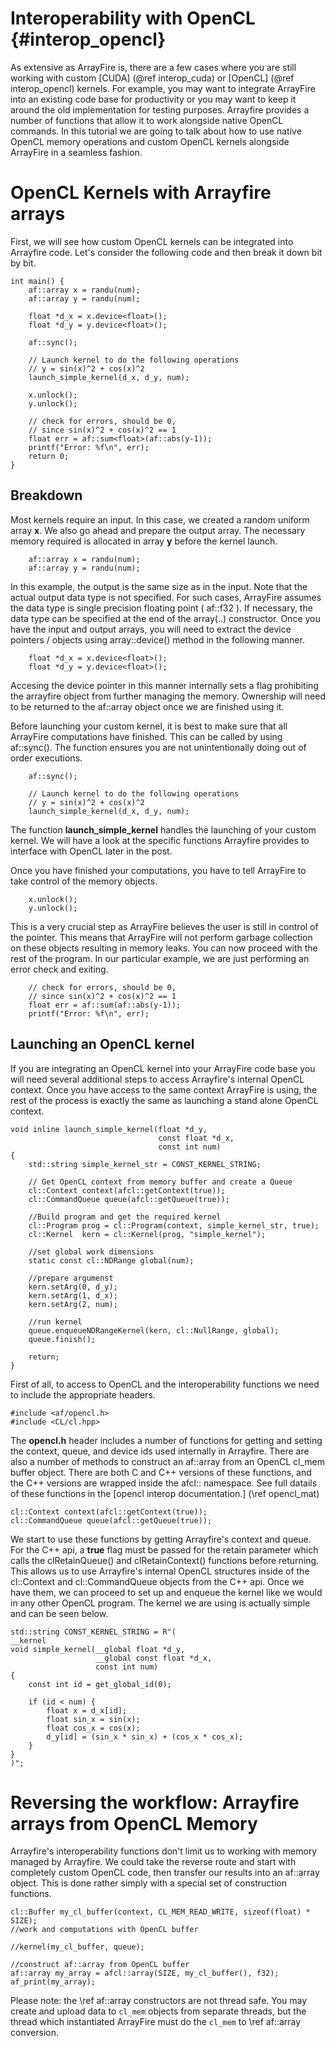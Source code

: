Interoperability with OpenCL {#interop_opencl}
========

As extensive as ArrayFire is, there are a few cases where you are still working
with custom [CUDA] (@ref interop_cuda) or [OpenCL] (@ref interop_opencl) kernels.
For example, you may want to integrate ArrayFire into an existing code base for 
productivity or you may want to keep it around the old implementation for testing
purposes. Arrayfire provides a number of functions that allow it to work alongside 
native OpenCL commands. In this tutorial we are going to talk about how to use 
native OpenCL memory operations and custom OpenCL kernels alongside ArrayFire
in a seamless fashion.

# OpenCL Kernels with Arrayfire arrays
First, we will see how custom OpenCL kernels can be integrated into Arrayfire code.
Let's consider the following code and then break it down bit by bit.

~~~~~~~~~~~~~~~~~~~~~~~~~~~~~~~~~~~~~~~~~~~~~~~~~~~~~~~~~~~~~~~~~~~~~~~{.cpp}
int main() {
    af::array x = randu(num);
    af::array y = randu(num);

    float *d_x = x.device<float>();
    float *d_y = y.device<float>();

    af::sync();

    // Launch kernel to do the following operations
    // y = sin(x)^2 + cos(x)^2
    launch_simple_kernel(d_x, d_y, num);

    x.unlock();
    y.unlock();

    // check for errors, should be 0,
    // since sin(x)^2 + cos(x)^2 == 1
    float err = af::sum<float>(af::abs(y-1));
    printf("Error: %f\n", err);
    return 0;
}
~~~~~~~~~~~~~~~~~~~~~~~~~~~~~~~~~~~~~~~~~~~~~~~~~~~~~~~~~~~~~~~~~~~~~~~

## Breakdown
Most kernels require an input. In this case, we created a random uniform array **x**.
We also go ahead and prepare the output array. The necessary memory required is
allocated in array **y** before the kernel launch.
~~~~~~~~~~~~~~~~~~~~~~~~~~~~~~~~~~~~~~~~~~~~~~~~~~~~~~~~~~~~~~~~~~~~~~~{.cpp}
    af::array x = randu(num);
    af::array y = randu(num);
~~~~~~~~~~~~~~~~~~~~~~~~~~~~~~~~~~~~~~~~~~~~~~~~~~~~~~~~~~~~~~~~~~~~~~~

In this example, the output is the same size as in the input. Note that the actual
output data type is not specified. For such cases, ArrayFire assumes the data type
is single precision floating point ( af::f32 ). If necessary, the data type can
be specified at the end of the array(..) constructor. Once you have the input and
output arrays, you will need to extract the device pointers / objects using 
array::device() method in the following manner.
~~~~~~~~~~~~~~~~~~~~~~~~~~~~~~~~~~~~~~~~~~~~~~~~~~~~~~~~~~~~~~~~~~~~~~~{.cpp}
    float *d_x = x.device<float>();
    float *d_y = y.device<float>();
~~~~~~~~~~~~~~~~~~~~~~~~~~~~~~~~~~~~~~~~~~~~~~~~~~~~~~~~~~~~~~~~~~~~~~~
Accesing the device pointer in this manner internally sets a flag prohibiting 
the arrayfire object from further managing the memory. Ownership will need to be
returned to the af::array object once we are finished using it.

Before  launching your custom kernel, it is best to make sure that all ArrayFire
computations have finished. This can be called by using af::sync(). The function
ensures you are not unintentionally doing out of order executions.
~~~~~~~~~~~~~~~~~~~~~~~~~~~~~~~~~~~~~~~~~~~~~~~~~~~~~~~~~~~~~~~~~~~~~~~{.cpp}
    af::sync();

    // Launch kernel to do the following operations
    // y = sin(x)^2 + cos(x)^2
    launch_simple_kernel(d_x, d_y, num);
~~~~~~~~~~~~~~~~~~~~~~~~~~~~~~~~~~~~~~~~~~~~~~~~~~~~~~~~~~~~~~~~~~~~~~~
The function **launch_simple_kernel** handles the launching of your custom kernel.
We will have a look at the specific functions Arrayfire provides to interface with
OpenCL later in the post. 

Once you have finished your computations, you have to tell ArrayFire to take control
of the memory objects.
~~~~~~~~~~~~~~~~~~~~~~~~~~~~~~~~~~~~~~~~~~~~~~~~~~~~~~~~~~~~~~~~~~~~~~~{.cpp}
    x.unlock();
    y.unlock();
~~~~~~~~~~~~~~~~~~~~~~~~~~~~~~~~~~~~~~~~~~~~~~~~~~~~~~~~~~~~~~~~~~~~~~~
This is a very crucial step as ArrayFire believes the user is still in control
of the pointer. This means that ArrayFire will not perform garbage collection 
on these objects resulting in memory leaks. You can now proceed with the rest of
the program. In our particular example, we are just performing an error check and exiting.

~~~~~~~~~~~~~~~~~~~~~~~~~~~~~~~~~~~~~~~~~~~~~~~~~~~~~~~~~~~~~~~~~~~~~~~{.cpp}
    // check for errors, should be 0,
    // since sin(x)^2 + cos(x)^2 == 1
    float err = af::sum(af::abs(y-1));
    printf("Error: %f\n", err);
~~~~~~~~~~~~~~~~~~~~~~~~~~~~~~~~~~~~~~~~~~~~~~~~~~~~~~~~~~~~~~~~~~~~~~~

## Launching an OpenCL kernel
If you are integrating an OpenCL kernel into your ArrayFire code base you will
need several additional steps to access Arrayfire's internal OpenCL context. 
Once you have access to the same context ArrayFire is using, the rest of the 
process is exactly the same as launching a stand alone OpenCL context.
~~~~~~~~~~~~~~~~~~~~~~~~~~~~~~~~~~~~~~~~~~~~~~~~~~~~~~~~~~~~~~~~~~~~~~~{.cpp}
void inline launch_simple_kernel(float *d_y,
                                 const float *d_x,
                                 const int num)
{
    std::string simple_kernel_str = CONST_KERNEL_STRING;

    // Get OpenCL context from memory buffer and create a Queue
    cl::Context context(afcl::getContext(true));
    cl::CommandQueue queue(afcl::getQueue(true));

    //Build program and get the required kernel
    cl::Program prog = cl::Program(context, simple_kernel_str, true);
    cl::Kernel  kern = cl::Kernel(prog, "simple_kernel");

    //set global work dimensions
    static const cl::NDRange global(num);

    //prepare argumenst
    kern.setArg(0, d_y);
    kern.setArg(1, d_x);
    kern.setArg(2, num);

    //run kernel
    queue.enqueueNDRangeKernel(kern, cl::NullRange, global);
    queue.finish();

    return;
}
~~~~~~~~~~~~~~~~~~~~~~~~~~~~~~~~~~~~~~~~~~~~~~~~~~~~~~~~~~~~~~~~~~~~~~~
First of all, to access to OpenCL and the interoperability functions we need to
include the appropriate headers.

~~~~~~~~~~~~~~~~~~~~~~~~~~~~~~~~~~~~~~~~~~~~~~~~~~~~~~~~~~~~~~~~~~~~~~~{.cpp}
#include <af/opencl.h>
#include <CL/cl.hpp>
~~~~~~~~~~~~~~~~~~~~~~~~~~~~~~~~~~~~~~~~~~~~~~~~~~~~~~~~~~~~~~~~~~~~~~~
The **opencl.h** header includes a number of functions for getting and setting
the context, queue, and device ids used internally in Arrayfire. There are also
a number of methods to construct an af::array from an OpenCL cl_mem buffer object.
There are both C and C++ versions of these functions, and the C++ versions are
wrapped inside the afcl:: namespace. See full datails of these functions in the
[opencl interop documentation.] (\ref opencl_mat)


~~~~~~~~~~~~~~~~~~~~~~~~~~~~~~~~~~~~~~~~~~~~~~~~~~~~~~~~~~~~~~~~~~~~~~~{.cpp}
cl::Context context(afcl::getContext(true));
cl::CommandQueue queue(afcl::getQueue(true));
~~~~~~~~~~~~~~~~~~~~~~~~~~~~~~~~~~~~~~~~~~~~~~~~~~~~~~~~~~~~~~~~~~~~~~~
We start to use these functions by getting Arrayfire's context and queue. For the
C++ api, a **true** flag must be passed for the retain parameter which calls the
clRetainQueue() and clRetainContext() functions before returning. This allows us
to use Arrayfire's internal OpenCL structures inside of the cl::Context and
cl::CommandQueue objects from the C++ api.
Once we have them, we can proceed to set up and enqueue the kernel like we would
in any other OpenCL program. The kernel we are using is actually simple and can
be seen below.

~~~~~~~~~~~~~~~~~~~~~~~~~~~~~~~~~~~~~~~~~~~~~~~~~~~~~~~~~~~~~~~~~~~~~~~{.cpp}
std::string CONST_KERNEL_STRING = R"(
__kernel
void simple_kernel(__global float *d_y,
                   __global const float *d_x,
                   const int num)
{
    const int id = get_global_id(0);

    if (id < num) {
        float x = d_x[id];
        float sin_x = sin(x);
        float cos_x = cos(x);
        d_y[id] = (sin_x * sin_x) + (cos_x * cos_x);
    }
}
)";
~~~~~~~~~~~~~~~~~~~~~~~~~~~~~~~~~~~~~~~~~~~~~~~~~~~~~~~~~~~~~~~~~~~~~~~

# Reversing the workflow: Arrayfire arrays from OpenCL Memory

Arrayfire's interoperability functions don't limit us to working with memory
managed by Arrayfire. We could take the reverse route and start with completely
custom OpenCL code, then transfer our results into an af::array object. This is
done rather simply with a special set of construction functions.

~~~~~~~~~~~~~~~~~~~~~~~~~~~~~~~~~~~~~~~~~~~~~~~~~~~~~~~~~~~~~~~~~~~~~~~{.cpp}
cl::Buffer my_cl_buffer(context, CL_MEM_READ_WRITE, sizeof(float) * SIZE);
//work and computations with OpenCL buffer

//kernel(my_cl_buffer, queue);

//construct af::array from OpenCL buffer
af::array my_array = afcl::array(SIZE, my_cl_buffer(), f32);
af_print(my_array);
~~~~~~~~~~~~~~~~~~~~~~~~~~~~~~~~~~~~~~~~~~~~~~~~~~~~~~~~~~~~~~~~~~~~~~~
Please note: the \ref af::array constructors are not thread safe. 
You may create and upload data to `cl_mem` objects from separate threads, 
but the thread which instantiated ArrayFire must do the `cl_mem` to \ref af::array conversion.
